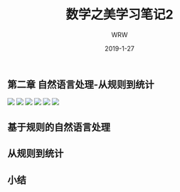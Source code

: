 ﻿---
layout:     post
title:      数学之美学习笔记2
subtitle:   
date:       2019-1-27
author:     WRW
header-img: img/post-bg-desk.jpg
catalog: true
tags:
    - NLP
---


## 第二章 自然语言处理-从规则到统计
![](https://ObliviousToZero.github.io/img/2019-1-27-数学之美学习笔记2/1.png)
![](https://ObliviousToZero.github.io/img/2019-1-27-数学之美学习笔记2/2.png)
![](https://ObliviousToZero.github.io/img/2019-1-27-数学之美学习笔记2/3.png)
![](https://ObliviousToZero.github.io/img/2019-1-27-数学之美学习笔记2/4.png)
![](https://ObliviousToZero.github.io/img/2019-1-27-数学之美学习笔记2/5.png)
![](https://ObliviousToZero.github.io/img/2019-1-27-数学之美学习笔记2/6.png)
## 基于规则的自然语言处理


## 从规则到统计


## 小结